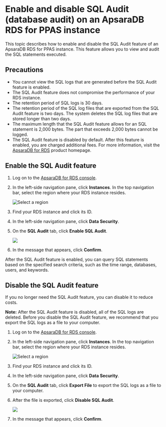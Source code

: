 # Enable and disable SQL Audit \(database audit\) on an ApsaraDB RDS for PPAS instance

This topic describes how to enable and disable the SQL Audit feature of an ApsaraDB RDS for PPAS instance. This feature allows you to view and audit the SQL statements executed.

## Precautions

-   You cannot view the SQL logs that are generated before the SQL Audit feature is enabled.
-   The SQL Audit feature does not compromise the performance of your RDS instance.
-   The retention period of SQL logs is 30 days.
-   The retention period of the SQL log files that are exported from the SQL Audit feature is two days. The system deletes the SQL log files that are stored longer than two days.
-   The maximum length that the SQL Audit feature allows for an SQL statement is 2,000 bytes. The part that exceeds 2,000 bytes cannot be logged.
-   The SQL Audit feature is disabled by default. After this feature is enabled, you are charged additional fees. For more information, visit the [ApsaraDB for RDS](https://www.alibabacloud.com/product/apsaradb-for-rds?spm=a2796.7960336.224002.23.6c085179ylbVEv#pricing) product homepage.

## Enable the SQL Audit feature

1.  Log on to the [ApsaraDB for RDS console](https://rds.console.aliyun.com/).

2.  In the left-side navigation pane, click **Instances**. In the top navigation bar, select the region where your RDS instance resides.

    ![Select a region](https://static-aliyun-doc.oss-cn-hangzhou.aliyuncs.com/assets/img/en-US/8651559951/p36543.png)

3.  Find your RDS instance and click its ID.

4.  In the left-side navigation pane, click **Data Security**.

5.  On the **SQL Audit** tab, click **Enable SQL Audit**.

    ![](https://static-aliyun-doc.oss-cn-hangzhou.aliyuncs.com/assets/img/en-US/8450359951/p21214.png)

6.  In the message that appears, click **Confirm**.


After the SQL Audit feature is enabled, you can query SQL statements based on the specified search criteria, such as the time range, databases, users, and keywords.

## Disable the SQL Audit feature

If you no longer need the SQL Audit feature, you can disable it to reduce costs.

**Note:** After the SQL Audit feature is disabled, all of the SQL logs are deleted. Before you disable the SQL Audit feature, we recommend that you export the SQL logs as a file to your computer.

1.  Log on to the [ApsaraDB for RDS console](https://rds.console.aliyun.com/).

2.  In the left-side navigation pane, click **Instances**. In the top navigation bar, select the region where your RDS instance resides.

    ![Select a region](https://static-aliyun-doc.oss-cn-hangzhou.aliyuncs.com/assets/img/en-US/8651559951/p36543.png)

3.  Find your RDS instance and click its ID.

4.  In the left-side navigation pane, click **Data Security**.

5.  On the **SQL Audit** tab, click **Export File** to export the SQL logs as a file to your computer.

6.  After the file is exported, click **Disable SQL Audit**.

    ![](https://static-aliyun-doc.oss-cn-hangzhou.aliyuncs.com/assets/img/en-US/8450359951/p34230.png)

7.  In the message that appears, click **Confirm**.


